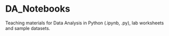 # DA_Notebooks
Teaching materials for Data Analysis in Python (.ipynb, .py), lab worksheets and sample datasets.
